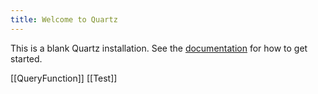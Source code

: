 ```yaml
---
title: Welcome to Quartz
---
```


This is a blank Quartz installation.
See the [documentation](https://quartz.jzhao.xyz) for how to get started.


[[QueryFunction]]
[[Test]]